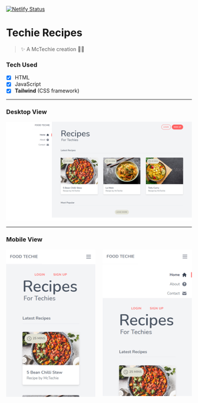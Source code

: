 [![Netlify Status](https://api.netlify.com/api/v1/badges/9066e4ab-2fc2-42cf-9d83-f7fbdc0f7aa9/deploy-status)](https://app.netlify.com/sites/mctechie-tw-recipes-page/deploys)

# Techie Recipes

> ✨ A McTechie creation 👨‍🎨

### Tech Used

- [x] HTML
- [x] JavaScript
- [x] **Tailwind** (CSS framework)

---

### Desktop View

![Recipes](./assets/desktop_view.png)

---

### Mobile View

<img src="./assets/mobile_view_1.png" width="48%"> <img src="./assets/mobile_view_2.png" width="48%" align="right">
